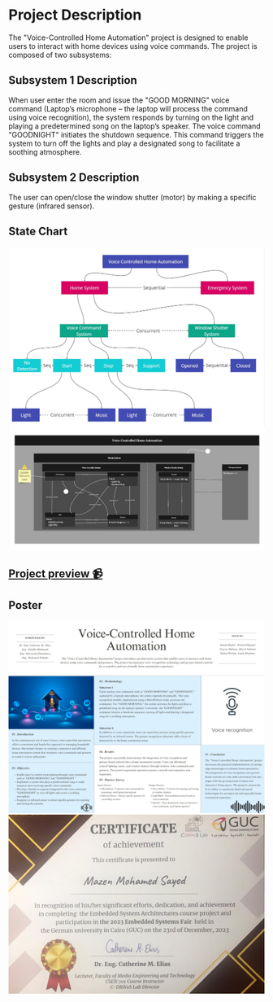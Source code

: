 # Project Description
The "Voice-Controlled Home Automation" project is designed to enable users to interact with home devices using voice commands.
The project is composed of two subsystems:

## Subsystem 1 Description
When user enter the room and issue the "GOOD MORNING" voice command (Laptop’s microphone – the laptop will process the command using voice recognition), the system responds by turning on the light 
and playing a predetermined song on the laptop’s speaker. The voice command "GOODNIGHT" initiates the shutdown sequence. This command triggers the system to turn off the lights and play a designated
song to facilitate a soothing atmosphere. 

## Subsystem 2 Description
The user can open/close the window shutter (motor) by making a specific gesture (infrared sensor). 

## State Chart
![System Chart](images/System_Chart.jpg) \
![System State Chart](images/System_State_Chart.jpg)

## [Project preview 📹](https://drive.google.com/file/d/1UtFz0XvRaVgWGBmiotirldc-6TzfpG4_/view?usp=sharing)

## Poster
![Poster](images/Poster.jpeg) \
![Certificate](images/Certificate.jpeg)

